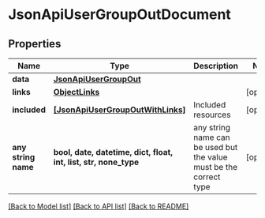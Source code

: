 # JsonApiUserGroupOutDocument


## Properties
Name | Type | Description | Notes
------------ | ------------- | ------------- | -------------
**data** | [**JsonApiUserGroupOut**](JsonApiUserGroupOut.md) |  | 
**links** | [**ObjectLinks**](ObjectLinks.md) |  | [optional] 
**included** | [**[JsonApiUserGroupOutWithLinks]**](JsonApiUserGroupOutWithLinks.md) | Included resources | [optional] 
**any string name** | **bool, date, datetime, dict, float, int, list, str, none_type** | any string name can be used but the value must be the correct type | [optional]

[[Back to Model list]](../README.md#documentation-for-models) [[Back to API list]](../README.md#documentation-for-api-endpoints) [[Back to README]](../README.md)


